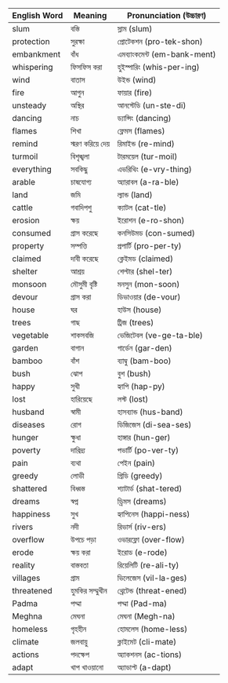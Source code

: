 | English Word   | Meaning                              | Pronunciation (উচ্চারণ)                |
| -------------- | ------------------------------------ | -------------------------------------- |
| slum           | বস্তি                               | স্লাম (slum)                           |
| protection     | সুরক্ষা                             | প্রোটেকশন (pro-tek-shon)               |
| embankment     | বাঁধ                                | এমব্যাংকমেন্ট (em-bank-ment)           |
| whispering     | ফিসফিস করা                          | হুইস্পারিং (whis-per-ing)              |
| wind           | বাতাস                               | উইন্ড (wind)                           |
| fire           | আগুন                                | ফায়ার (fire)                          |
| unsteady       | অস্থির                              | আনস্টেডি (un-ste-di)                   |
| dancing        | নাচ                                 | ড্যান্সিং (dancing)                     |
| flames         | শিখা                                | ফ্লেমস (flames)                        |
| remind         | স্মরণ করিয়ে দেয়                   | রিমাইন্ড (re-mind)                     |
| turmoil        | বিশৃঙ্খলা                           | টারময়েল (tur-moil)                    |
| everything     | সবকিছু                              | এভরিথিং (e-vry-thing)                 |
| arable         | চাষযোগ্য                            | অ্যারাবল (a-ra-ble)                    |
| land           | জমি                                 | ল্যান্ড (land)                         |
| cattle         | গবাদিপশু                            | ক্যাটল (cat-tle)                       |
| erosion        | ক্ষয়                               | ইরোশন (e-ro-shon)                     |
| consumed       | গ্রাস করেছে                         | কনসিউমড (con-sumed)                   |
| property       | সম্পত্তি                            | প্রপার্টি (pro-per-ty)                 |
| claimed        | দাবী করেছে                         | ক্লেইমড (claimed)                      |
| shelter        | আশ্রয়                              | শেল্টার (shel-ter)                     |
| monsoon        | মৌসুমী বৃষ্টি                       | মনসুন (mon-soon)                      |
| devour         | গ্রাস করা                           | ডিভাওয়ার (de-vour)                    |
| house          | ঘর                                 | হাউস (house)                           |
| trees          | গাছ                                | ট্রিজ (trees)                          |
| vegetable      | শাকসবজি                            | ভেজিটেবল (ve-ge-ta-ble)               |
| garden         | বাগান                               | গার্ডেন (gar-den)                      |
| bamboo         | বাঁশ                                | ব্যাম্বু (bam-boo)                     |
| bush           | ঝোপ                                | বুশ (bush)                            |
| happy          | সুখী                               | হ্যাপি (hap-py)                        |
| lost           | হারিয়েছে                           | লস্ট (lost)                           |
| husband        | স্বামী                              | হাসব্যান্ড (hus-band)                  |
| diseases       | রোগ                                | ডিজিজেস (di-sea-ses)                  |
| hunger         | ক্ষুধা                              | হাঙ্গার (hun-ger)                      |
| poverty        | দারিদ্র্য                           | পভার্টি (po-ver-ty)                    |
| pain           | ব্যথা                               | পেইন (pain)                            |
| greedy         | লোভী                               | গ্রিডি (greedy)                        |
| shattered      | বিধ্বস্ত                            | শ্যাটার্ড (shat-tered)                 |
| dreams         | স্বপ্ন                              | ড্রিমস (dreams)                        |
| happiness      | সুখ                                | হ্যাপিনেস (happi-ness)                |
| rivers         | নদী                                | রিভার্স (riv-ers)                     |
| overflow       | উপচে পড়া                          | ওভারফ্লো (over-flow)                   |
| erode          | ক্ষয় করা                           | ইরোড (e-rode)                         |
| reality        | বাস্তবতা                            | রিয়েলিটি (re-ali-ty)                  |
| villages       | গ্রাম                               | ভিলেজেস (vil-la-ges)                  |
| threatened      | হুমকির সম্মুখীন                   | থ্রেটেন্ড (threat-ened)               |
| Padma          | পদ্মা                               | পদ্মা (Pad-ma)                         |
| Meghna         | মেঘনা                              | মেঘনা (Megh-na)                       |
| homeless       | গৃহহীন                             | হোমলেস (home-less)                    |
| climate        | জলবায়ু                             | ক্লাইমেট (cli-mate)                    |
| actions        | পদক্ষেপ                             | অ্যাকশনস (ac-tions)                    |
| adapt          | খাপ খাওয়ানো                        | অ্যাডাপ্ট (a-dapt)                     |
